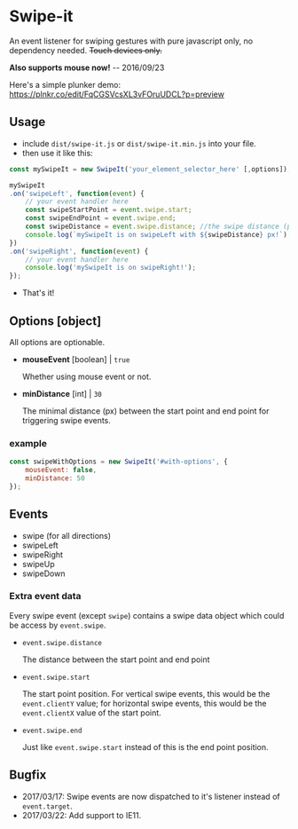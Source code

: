 # Swipe-it

An event listener for swiping gestures with pure javascript only, no dependency needed.
~~Touch devices only.~~

**Also supports mouse now!** -- 2016/09/23

Here's a simple plunker demo:
https://plnkr.co/edit/FqCGSVcsXL3vFOruUDCL?p=preview

## Usage

 - include `dist/swipe-it.js` or `dist/swipe-it.min.js` into your file.
 - then use it like this:

```js
const mySwipeIt = new SwipeIt('your_element_selector_here' [,options]);

mySwipeIt
.on('swipeLeft', function(event) {
    // your event handler here
    const swipeStartPoint = event.swipe.start;
    const swipeEndPoint = event.swipe.end;
    const swipeDistance = event.swipe.distance; //the swipe distance (px)
    console.log(`mySwipeIt is on swipeLeft with ${swipeDistance} px!`);
})
.on('swipeRight', function(event) {
    // your event handler here
    console.log('mySwipeIt is on swipeRight!');
});
```
- That's it!

## Options [object]
All options are optionable.

- **mouseEvent** [boolean] | `true`

    Whether using mouse event or not.

- **minDistance** [int] | `30`

    The minimal distance (px) between the start point and end point for triggering swipe events.

### example
```js
const swipeWithOptions = new SwipeIt('#with-options', {
    mouseEvent: false,
    minDistance: 50
});
```

## Events
- swipe (for all directions)
- swipeLeft
- swipeRight
- swipeUp
- swipeDown

### Extra event data
Every swipe event (except `swipe`) contains a swipe data object which could be access by `event.swipe`.

- `event.swipe.distance`

	The distance between the start point and end point

- `event.swipe.start`

	The start point position. For vertical swipe events, this would be the `event.clientY` value;
	for horizontal swipe events, this would be the `event.clientX` value of the start point.

- `event.swipe.end`

	Just like `event.swipe.start` instead of this is the end point position.

## Bugfix
- 2017/03/17: Swipe events are now dispatched to it's listener instead of `event.target`.
- 2017/03/22: Add support to IE11.
